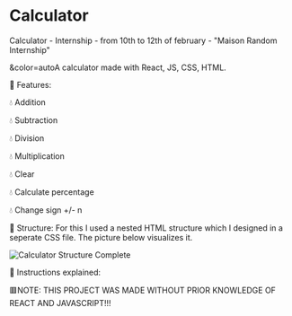 # Calculator
Calculator - Internship - from 10th to 12th of february - "Maison Random Internship"

&color=autoA calculator made with React, JS, CSS, HTML.

🧊 Features: 

💧 Addition

💧 Subtraction

💧 Division

💧 Multiplication

💧 Clear

💧 Calculate percentage

💧 Change sign +/- n

🧊 Structure:
For this I used a nested HTML structure which I designed in a seperate CSS file. The picture below visualizes it.

![Calculator Structure Complete](https://user-images.githubusercontent.com/91912841/153583025-7a177dfa-0c23-477f-b520-2ce775ea9cf6.jpg)

🧊 Instructions explained:


🟥NOTE: THIS PROJECT WAS MADE WITHOUT PRIOR KNOWLEDGE OF REACT AND JAVASCRIPT!!! 

